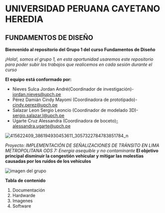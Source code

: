 # UNIVERSIDAD PERUANA CAYETANO HEREDIA
## FUNDAMENTOS DE DISEÑO
**Bienvenido al repositorio del Grupo 1 del curso Fundamentos de Diseño**

*¡Hola!, somos el grupo 1, en esta oportunidad usaremos este repositorio para poder subir los trabajos que realicemos en cada sesión durante el curso*

**El equipo está conformado por:**
- Nieves Sulca Jordan André(Coordinador de investigación)- jordan.nieves@upch.pe
- Pérez Damián Cindy Mayomi (Coordinadora de prototipado)- cindy.perez@upch.pe
- Salazar Leon Sergio Leoncio (Coordinador de modelado 3D)- sergio.salazar.l@upch.pe
- Ugarte Cruz Alessandra (Coordinadora de boceto)-alessandra.ugarte@upch.pe
  
![415622409_386194930453611_3057322784783851784_n](https://github.com/Jordan300105/FUNDAMENTOS-DE-DISE-O/assets/138902961/109d066f-fafc-4002-9512-dcc66c27a74f)

*Proyecto: IMPLEMENTACIÓN DE SEÑALIZACIONES DE TRÁNSITO EN LIMA METROPOLITANA*
*ODS 7: Energia asequible y no contaminante*
**El objetivo principal disminuir la congestión vehicular y mitigar las molestias causadas por los ruidos de los vehículos**

![imagen del grupo](https://elcomercio.pe/resizer/G6lXX5AIwXCtFJ55obIDjmtZ99E=/980x528/smart/filters:format(jpeg):quality(75)/arc-anglerfish-arc2-prod-elcomercio.s3.amazonaws.com/public/GXRHOH7ALRBFDIFPISHBFMPVYU.jpg)

**Tabla de contenido**
1.   Documentación
2.   Hardwarde
3.   Imagenes
4.   Software



